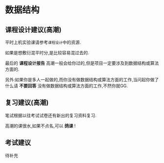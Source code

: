 # 数据结构

## 课程设计建议(高潮)

平时上机实验课请参考`课程设计`中的资源.

如果是想敷衍混平时分,是比较容易混过去的.

最后的 **课程设计报告** 高潮一般会给你过的,但是项目一定要涉及到数据结构或算法方面的.

另外:如果你是多人一起做的,而你没有做数据结构或算法方面的工作,当问起你做了什么请 **不要回答** 没有做数据结构或算法方面的工作,不然你就GG.

## 复习建议(高潮)

笔试根据以往考试试卷还有新出的复习资料复习.

高潮的课很水,如果不点名,可以 **鸽课** !

## 考试建议

待补充
